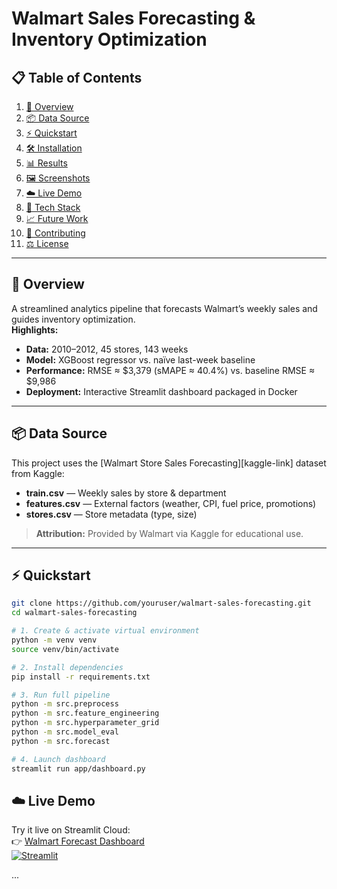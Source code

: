 # Walmart Sales Forecasting & Inventory Optimization


## 📋 Table of Contents
1. [🚀 Overview](#-overview)  
2. [📦 Data Source](#-data-source)  
3. [⚡ Quickstart](#-quickstart)  
4. [🛠️ Installation](#️-installation)  
5. [📊 Results](#-results)  
6. [🖼️ Screenshots](#️-screenshots)  
7. [☁️ Live Demo](#️-live-demo)  
8. [🔧 Tech Stack](#-tech-stack)  
9. [📈 Future Work](#-future-work)  
10. [🤝 Contributing](#-contributing)  
11. [⚖️ License](#️-license)  

---

## 🚀 Overview
A streamlined analytics pipeline that forecasts Walmart’s weekly sales and guides inventory optimization.  
**Highlights:**  
- **Data:** 2010–2012, 45 stores, 143 weeks  
- **Model:** XGBoost regressor vs. naïve last-week baseline  
- **Performance:** RMSE ≈ \$3,379 (sMAPE ≈ 40.4%) vs. baseline RMSE ≈ \$9,986  
- **Deployment:** Interactive Streamlit dashboard packaged in Docker  

---

## 📦 Data Source
This project uses the [Walmart Store Sales Forecasting][kaggle-link] dataset from Kaggle:
- **train.csv** — Weekly sales by store & department  
- **features.csv** — External factors (weather, CPI, fuel price, promotions)  
- **stores.csv** — Store metadata (type, size)  

> **Attribution:** Provided by Walmart via Kaggle for educational use.

---

## ⚡ Quickstart
```bash
git clone https://github.com/youruser/walmart-sales-forecasting.git
cd walmart-sales-forecasting

# 1. Create & activate virtual environment
python -m venv venv
source venv/bin/activate

# 2. Install dependencies
pip install -r requirements.txt

# 3. Run full pipeline
python -m src.preprocess
python -m src.feature_engineering
python -m src.hyperparameter_grid
python -m src.model_eval
python -m src.forecast

# 4. Launch dashboard
streamlit run app/dashboard.py
```

## ☁️ Live Demo
Try it live on Streamlit Cloud:  
👉 [Walmart Forecast Dashboard](https://walmartsalesforecasting-8qgin3zjyeghyancrfffux.streamlit.app)  
[![Streamlit][st-badge]][st]

...

[st-badge]: https://static.streamlit.io/badges/streamlit_badge_black_white.svg  
[st]: https://walmartsalesforecasting-8qgin3zjyeghyancrfffux.streamlit.app

